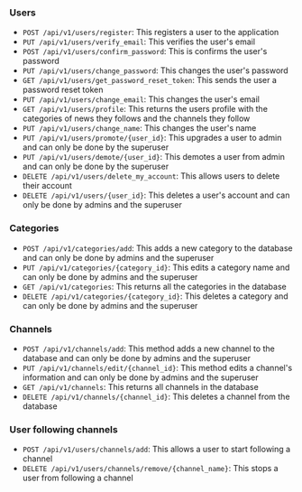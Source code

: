 ### Users
- `POST /api/v1/users/register`: This registers a user to the application
- `PUT /api/v1/users/verify_email`: This verifies the user's email
- `POST /api/v1/users/confirm_password`: This is confirms the user's password
- `PUT /api/v1/users/change_password`: This changes the user's password
- `GET /api/v1/users/get_password_reset_token`: This sends the user a password reset token
- `PUT /api/v1/users/change_email`: This changes the user's email
- `GET /api/v1/users/profile`: This returns the users profile with the categories of news they follows and the channels they follow
- `PUT /api/v1/users/change_name`: This changes the user's name
- `PUT /api/v1/users/promote/{user_id}`: This upgrades a user to admin and can only be done by the superuser
- `PUT /api/v1/users/demote/{user_id}`: This demotes a user from admin and can only be done by the superuser
- `DELETE /api/v1/users/delete_my_account`: This allows users to delete their account
- `DELETE /api/v1/users/{user_id}`: This deletes a user's account and can only be done by admins and the superuser

### Categories
- `POST /api/v1/categories/add`: This adds a new category to the database and can only be done by admins and the superuser
- `PUT /api/v1/categories/{category_id}`: This edits a category name and can only be done by admins and the superuser
- `GET /api/v1/categories`: This returns all the categories in the database 
- `DELETE /api/v1/categories/{category_id}`: This deletes a category and can only be done by admins and the superuser

### Channels
- `POST /api/v1/channels/add`: This method adds a new channel to the database and can only be done by admins and the superuser
- `PUT /api/v1/channels/edit/{channel_id}`: This method edits a channel's information and can only be done by admins and the superuser
- `GET /api/v1/channels`: This returns all channels in the database
- `DELETE /api/v1/channels/{channel_id}`: This deletes a channel from the database

### User following channels
- `POST /api/v1/users/channels/add`: This allows a user to start following a channel
- `DELETE /api/v1/users/channels/remove/{channel_name}`: This stops a user from following a channel